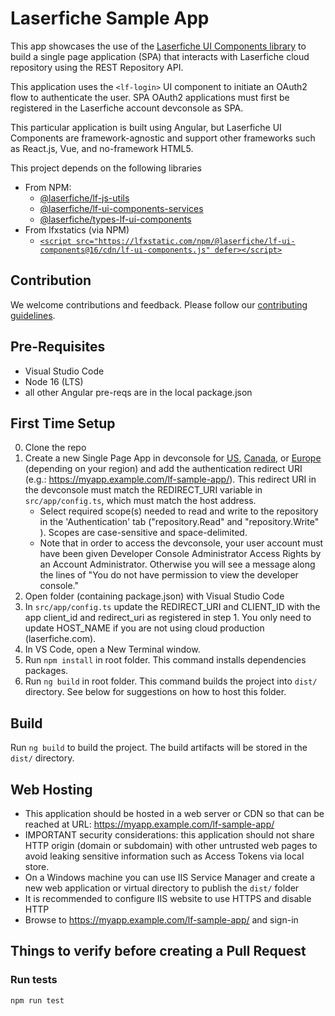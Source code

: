 <!--Copyright (c) Laserfiche.
Licensed under the MIT License. See LICENSE in the project root for license information.-->

# Laserfiche Sample App

This app showcases the use of the [Laserfiche UI Components library](https://developer.laserfiche.com) to build a single page application (SPA) that interacts with Laserfiche cloud repository using the REST Repository API.

This application uses the `<lf-login>` UI component to initiate an OAuth2 flow to authenticate the user. SPA OAuth2 applications must first be registered in the Laserfiche account devconsole as SPA.

This particular application is built using Angular, but Laserfiche UI Components are framework-agnostic and support other frameworks such as React.js, Vue, and no-framework HTML5.

This project depends on the following libraries

- From NPM:
  - [@laserfiche/lf-js-utils](https://www.npmjs.com/package/@laserfiche/lf-js-utils)
  - [@laserfiche/lf-ui-components-services](https://www.npmjs.com/package/@laserfiche/lf-ui-components-services)
  - [@laserfiche/types-lf-ui-components](https://www.npmjs.com/package/@laserfiche/types-lf-ui-components)
- From lfxstatics (via NPM)
  - [`<script src="https://lfxstatic.com/npm/@laserfiche/lf-ui-components@16/cdn/lf-ui-components.js" defer></script>`](https://lfxstatic.com/npm/@laserfiche/lf-ui-components@16/cdn/lf-ui-components.js)

## Contribution

We welcome contributions and feedback. Please follow our [contributing guidelines](./CONTRIBUTING.md).

## Pre-Requisites

- Visual Studio Code
- Node 16 (LTS)
- all other Angular pre-reqs are in the local package.json

## First Time Setup

0. Clone the repo
1. Create a new Single Page App in devconsole for [US](https://app.laserfiche.com/devconsole/apps), [Canada](https://app.laserfiche.ca/devconsole/apps), or [Europe](https://app.eu.laserfiche.com/devconsole/apps) (depending on your region) and add the authentication redirect URI (e.g.: <https://myapp.example.com/lf-sample-app/>). This redirect URI in the devconsole must match the REDIRECT_URI variable in `src/app/config.ts`, which must match the host address.
   - Select required scope(s) needed to read and write to the repository in the 'Authentication' tab  ("repository.Read" and "repository.Write" ). Scopes are case-sensitive and space-delimited. 
   - Note that in order to access the devconsole, your user account must have been given Developer Console Administrator Access Rights by an Account Administrator. Otherwise you will see a message along the lines of "You do not have permission to view the developer console."
2. Open folder (containing package.json) with Visual Studio Code
3. In `src/app/config.ts` update the REDIRECT_URI and CLIENT_ID with the app client_id and redirect_uri as registered in step 1. You only need to update HOST_NAME if you are not using cloud production (laserfiche.com).
4. In VS Code, open a New Terminal window.
5. Run `npm install` in root folder. This command installs dependencies packages.
6. Run `ng build` in root folder. This command builds the project into `dist/` directory. See below for suggestions on how to host this folder.

## Build

Run `ng build` to build the project. The build artifacts will be stored in the `dist/` directory.

## Web Hosting

- This application should be hosted in a web server or CDN so that can be reached at URL: <https://myapp.example.com/lf-sample-app/>
- IMPORTANT security considerations: this application should not share HTTP origin (domain or subdomain) with other untrusted web pages to avoid leaking sensitive information such as Access Tokens via local store.
- On a Windows machine you can use IIS Service Manager and create a new web application or virtual directory to publish the `dist/` folder
- It is recommended to configure IIS website to use HTTPS and disable HTTP
- Browse to <https://myapp.example.com/lf-sample-app/> and sign-in

## Things to verify before creating a Pull Request

### Run tests

```sh
npm run test
```
